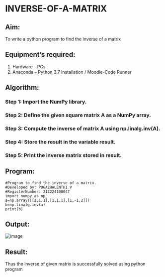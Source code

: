 # INVERSE-OF-A-MATRIX
## Aim:
To write a python program to find the inverse of a matrix
## Equipment’s required:
1. 	Hardware – PCs
2. 	Anaconda – Python 3.7 Installation / Moodle-Code Runner
## Algorithm:
### Step 1: Import the NumPy library.
### Step 2: Define the given square matrix A as a NumPy array.
### Step 3: Compute the inverse of matrix A using np.linalg.inv(A).
### Step 4: Store the result in the variable result.
### Step 5: Print the inverse matrix stored in result.

## Program:
```
#Program to find the inverse of a matrix.
#Developed by: PUGAZHALENTHI V
#RegisterNumber: 212224100047
import numpy as np
a=np.array([[2,1,1],[1,1,1],[1,-1,2]])
b=np.linalg.inv(a)
print(b)
```
## Output:
![image](https://github.com/user-attachments/assets/fb8430b8-0885-4171-a613-b83407474d51)

## Result:
Thus the inverse of given matrix is successfully solved using python program


